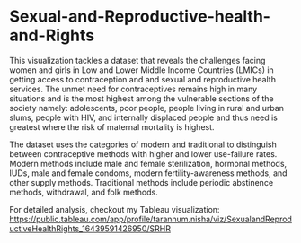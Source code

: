 # Sexual-and-Reproductive-health-and-Rights

This visualization tackles a dataset that reveals the challenges facing women and girls in Low and Lower Middle Income Countries (LMICs) in getting access to contraception and   and sexual and reproductive health services. The unmet need for contraceptives remains high in many situations and is the most highest among the vulnerable sections of the society namely: adolescents, poor people, people living in rural and urban slums, people with HIV, and internally displaced people and thus need is greatest where the risk of maternal mortality is highest.

The dataset uses the categories of modern and traditional to distinguish between contraceptive methods with higher and lower use-failure rates. Modern methods include male and female sterilization, hormonal methods, IUDs, male and female condoms, modern fertility-awareness methods, and other supply methods. Traditional methods include periodic abstinence methods, withdrawal, and folk methods.

For detailed analysis, checkout my Tableau visualization: https://public.tableau.com/app/profile/tarannum.nisha/viz/SexualandReproductiveHealthRights_16439591426950/SRHR
